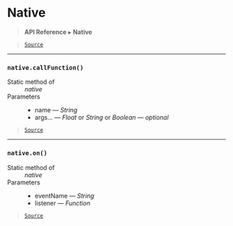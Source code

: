 # Native

> **API Reference** ▸ **Native**

<!-- toc -->

> [`Source`](https:/github.com/Neft-io/neft/blob/3dc9f5366bf00b190122a2aec6eec7c6b4593c4f/src/native/index.litcoffee)


* * * 

### `native.callFunction()`

<dl><dt>Static method of</dt><dd><i>native</i></dd><dt>Parameters</dt><dd><ul><li>name — <i>String</i></li><li>args... — <i>Float</i> or <i>String</i> or <i>Boolean</i> — <i>optional</i></li></ul></dd></dl>


> [`Source`](https:/github.com/Neft-io/neft/blob/3dc9f5366bf00b190122a2aec6eec7c6b4593c4f/src/native/index.litcoffee#nativecallfunctionstring-name-booleanfloatstring-args)


* * * 

### `native.on()`

<dl><dt>Static method of</dt><dd><i>native</i></dd><dt>Parameters</dt><dd><ul><li>eventName — <i>String</i></li><li>listener — <i>Function</i></li></ul></dd></dl>


> [`Source`](https:/github.com/Neft-io/neft/blob/3dc9f5366bf00b190122a2aec6eec7c6b4593c4f/src/native/index.litcoffee#nativeonstring-eventname-function-listener)

